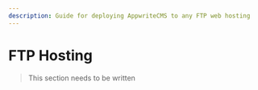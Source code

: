 ```yaml
---
description: Guide for deploying AppwriteCMS to any FTP web hosting
---
```


# FTP Hosting

> This section needs to be written
